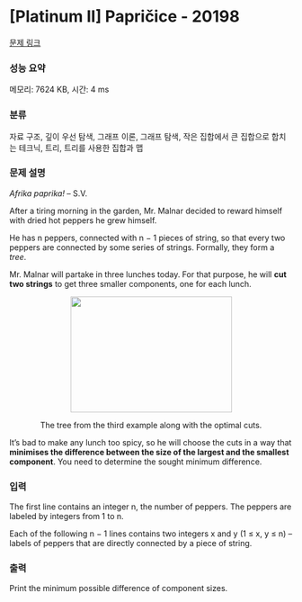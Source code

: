 # [Platinum II] Papričice - 20198 

[문제 링크](https://www.acmicpc.net/problem/20198) 

### 성능 요약

메모리: 7624 KB, 시간: 4 ms

### 분류

자료 구조, 깊이 우선 탐색, 그래프 이론, 그래프 탐색, 작은 집합에서 큰 집합으로 합치는 테크닉, 트리, 트리를 사용한 집합과 맵

### 문제 설명

<p><em>Afrika paprika!</em> – S.V.</p>

<p>After a tiring morning in the garden, Mr. Malnar decided to reward himself with dried hot peppers he grew himself.</p>

<p>He has n peppers, connected with n − 1 pieces of string, so that every two peppers are connected by some series of strings. Formally, they form a <em>tree</em>.</p>

<p>Mr. Malnar will partake in three lunches today. For that purpose, he will <strong>cut two strings</strong> to get three smaller components, one for each lunch.</p>

<p style="text-align: center;"><img alt="" src="https://upload.acmicpc.net/4dbc5e0d-9f68-4d67-ada7-3cac4a0d74ba/-/preview/" style="width: 287px; height: 206px;"></p>

<p style="text-align: center;">The tree from the third example along with the optimal cuts.</p>

<p>It’s bad to make any lunch too spicy, so he will choose the cuts in a way that <strong>minimises the difference between the size of the largest and the smallest component</strong>. You need to determine the sought minimum difference.</p>

### 입력 

 <p>The first line contains an integer n, the number of peppers. The peppers are labeled by integers from 1 to n.</p>

<p>Each of the following n − 1 lines contains two integers x and y (1 ≤ x, y ≤ n) – labels of peppers that are directly connected by a piece of string.</p>

### 출력 

 <p>Print the minimum possible difference of component sizes.</p>

